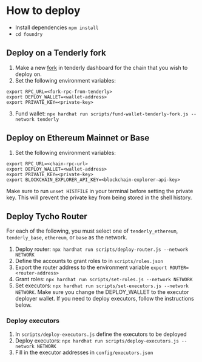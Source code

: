 # How to deploy

- Install dependencies `npm install`
- `cd foundry`

## Deploy on a Tenderly fork

1. Make a new [fork](https://dashboard.tenderly.co/) in tenderly dashboard for the
   chain that you wish to deploy on.
2. Set the following environment variables:

```
export RPC_URL=<fork-rpc-from-tenderly>
export DEPLOY_WALLET=<wallet-address>
export PRIVATE_KEY=<private-key>
```

3. Fund wallet: `npx hardhat run scripts/fund-wallet-tenderly-fork.js --network tenderly`

## Deploy on Ethereum Mainnet or Base

1. Set the following environment variables:

```
export RPC_URL=<chain-rpc-url>
export DEPLOY_WALLET=<wallet-address>
export PRIVATE_KEY=<private-key>
export BLOCKCHAIN_EXPLORER_API_KEY=<blockchain-explorer-api-key>
```

Make sure to run `unset HISTFILE` in your terminal before setting the private key. This will prevent the private key
from being stored in the shell history.

## Deploy Tycho Router

For each of the following, you must select one of `tenderly_ethereum`, `tenderly_base`,
`ethereum`, or `base` as the network.

1. Deploy router: `npx hardhat run scripts/deploy-router.js --network NETWORK`
2. Define the accounts to grant roles to in `scripts/roles.json`
3. Export the router address to the environment variable `export ROUTER=<router-address>`
4. Grant roles: `npx hardhat run scripts/set-roles.js --network NETWORK`
5. Set executors: `npx hardhat run scripts/set-executors.js --network NETWORK`. Make sure you change the
   DEPLOY_WALLET to the executor deployer wallet. If you need to deploy executors, follow the instructions below.

### Deploy executors

1. In `scripts/deploy-executors.js` define the executors to be deployed
2. Deploy executors: `npx hardhat run scripts/deploy-executors.js --network NETWORK`
3. Fill in the executor addresses in `config/executors.json`

